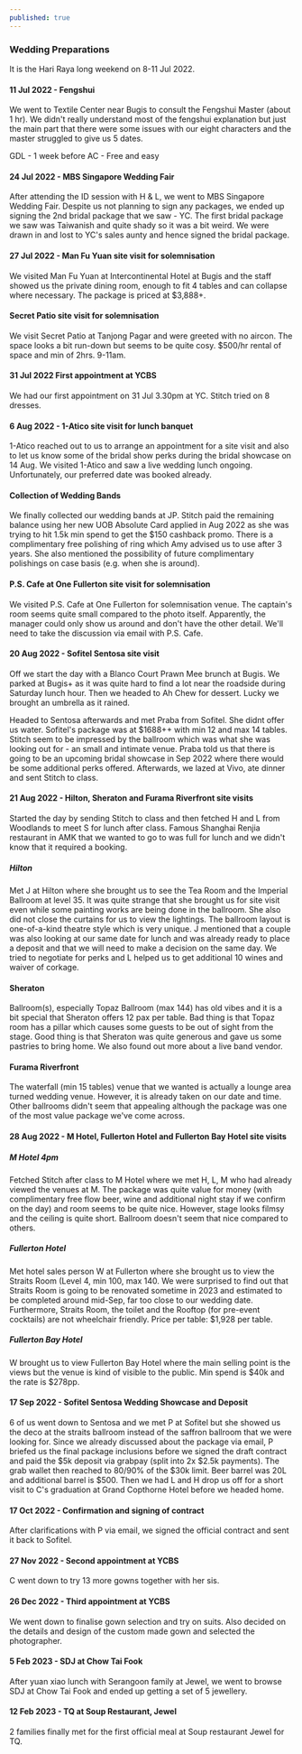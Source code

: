 ```yaml
---
published: true
---
```

### Wedding Preparations

It is the Hari Raya long weekend on 8-11 Jul 2022. 

#### 11 Jul 2022 - Fengshui
We went to Textile Center near Bugis to consult the Fengshui Master (about 1 hr). We didn't really understand most of the fengshui explanation but just the main part that there were some issues with our eight characters and the master struggled to give us 5 dates.

GDL - 1 week before
AC - Free and easy

#### 24 Jul 2022 - MBS Singapore Wedding Fair
After attending the ID session with H & L, we went to MBS Singapore Wedding Fair. Despite us not planning to sign any packages, we ended up signing the 2nd bridal package that we saw - YC. The first bridal package we saw was Taiwanish and quite shady so it was a bit weird. We were drawn in and lost to YC's sales aunty and hence signed the bridal package.

#### 27 Jul 2022 - Man Fu Yuan site visit for solemnisation
We visited Man Fu Yuan at Intercontinental Hotel at Bugis and the staff showed us the private dining room, enough to fit 4 tables and can collapse where necessary. The package is priced at $3,888+.

#### Secret Patio site visit for solemnisation
We visit Secret Patio at Tanjong Pagar and were greeted with no aircon. The space looks a bit run-down but seems to be quite cosy. $500/hr rental of space and min of 2hrs. 9-11am.

#### 31 Jul 2022 First appointment at YCBS
We had our first appointment on 31 Jul 3.30pm at YC. Stitch tried on 8 dresses.

#### 6 Aug 2022 - 1-Atico site visit for lunch banquet
1-Atico reached out to us to arrange an appointment for a site visit and also to let us know some of the bridal show perks during the bridal showcase on 14 Aug. We visited 1-Atico and saw a live wedding lunch ongoing. Unfortunately, our preferred date was booked already.

#### Collection of Wedding Bands
We finally collected our wedding bands at JP. Stitch paid the remaining balance using her new UOB Absolute Card applied in Aug 2022 as she was trying to hit 1.5k min spend to get the $150 cashback promo. There is a complimentary free polishing of ring which Amy advised us to use after 3 years. She also mentioned the possibility of future complimentary polishings on case basis (e.g. when she is around).

#### P.S. Cafe at One Fullerton site visit for solemnisation
We visited P.S. Cafe at One Fullerton for solemnisation venue. The captain's room seems quite small compared to the photo itself. Apparently, the manager could only show us around and don't have the other detail. We'll need to take the discussion via email with P.S. Cafe.

#### 20 Aug 2022 - Sofitel Sentosa site visit
Off we start the day with a Blanco Court Prawn Mee brunch at Bugis. We parked at Bugis+ as it was quite hard to find a lot near the roadside during Saturday lunch hour. Then we headed to Ah Chew for dessert. Lucky we brought an umbrella as it rained.

Headed to Sentosa afterwards and met Praba from Sofitel. She didnt offer us water. Sofitel's package was at $1688++ with min 12 and max 14 tables. Stitch seem to be impressed by the ballroom which was what she was looking out for - an small and intimate venue. Praba told us that there is going to be an upcoming bridal showcase in Sep 2022 where there would be some additional perks offered. Afterwards, we lazed at Vivo, ate dinner and sent Stitch to class.

#### 21 Aug 2022 - Hilton, Sheraton and Furama Riverfront site visits

Started the day by sending Stitch to class and then fetched H and L from Woodlands to meet S for lunch after class. Famous Shanghai Renjia restaurant in AMK that we wanted to go to was full for lunch and we didn't 
know that it required a booking.

##### Hilton
Met J at Hilton where she brought us to see the Tea Room and the Imperial Ballroom at level 35. It was quite strange that she brought us for site visit even while some painting works are being done in the ballroom. She also did not close the curtains for us to view the lightings. The ballroom layout is one-of-a-kind theatre style which is very unique. J mentioned that a couple was also looking at our same date for lunch and was already ready to place a deposit and that we will need to make a decision on the same day. We tried to negotiate for perks and L helped us to get additional 10 wines and waiver of corkage.

#### Sheraton
Ballroom(s), especially Topaz Ballroom (max 144) has old vibes and it is a bit special that Sheraton offers 12 pax per table. Bad thing is that Topaz room has a pillar which causes some guests to be out of sight from the stage. Good thing is that Sheraton was quite generous and gave us some pastries to bring home. We also found out more about a live band vendor.

#### Furama Riverfront
The waterfall (min 15 tables) venue that we wanted is actually a lounge area turned wedding venue. However, it is already taken on our date and time. Other ballrooms didn't seem that appealing although the package was one of the most value package we've come across.

#### 28 Aug 2022 - M Hotel, Fullerton Hotel and Fullerton Bay Hotel site visits

##### M Hotel 4pm
Fetched Stitch after class to M Hotel where we met H, L, M who had already viewed the venues at M. The package was quite value for money (with complimentary free flow beer, wine and additional night stay if we confirm on the day) and room seems to be quite nice. However, stage looks filmsy and the ceiling is quite short. Ballroom doesn't seem that nice compared to others.

##### Fullerton Hotel
Met hotel sales person W at Fullerton where she brought us to view the Straits Room (Level 4, min 100, max 140. We were surprised to find out that Straits Room is going to be renovated sometime in 2023 and estimated to be completed around mid-Sep, far too close to our wedding date. Furthermore, Straits Room, the toilet and the Rooftop (for pre-event cocktails) are not wheelchair friendly. Price per table: $1,928 per table.

##### Fullerton Bay Hotel
W brought us to view Fullerton Bay Hotel where the main selling point is the views but the venue is kind of visible to the public. Min spend is $40k and the rate is $278pp.

#### 17 Sep 2022 - Sofitel Sentosa Wedding Showcase and Deposit
6 of us went down to Sentosa and we met P at Sofitel but she showed us the deco at the straits ballroom instead of the saffron ballroom that we were looking for. Since we already discussed about the package via email, P briefed us the final package inclusions before we signed the draft contract and paid the $5k deposit via grabpay (split into 2x $2.5k payments). The grab wallet then reached to 80/90% of the $30k limit. Beer barrel was 20L and additional barrel is $500. Then we had L and H drop us off for a short visit to C's graduation at Grand Copthorne Hotel before we headed home.

#### 17 Oct 2022 - Confirmation and signing of contract
After clarifications with P via email, we signed the official contract and sent it back to Sofitel.

#### 27 Nov 2022 - Second appointment at YCBS
C went down to try 13 more gowns together with her sis.

#### 26 Dec 2022 - Third appointment at YCBS
We went down to finalise gown selection and try on suits. Also decided on the details and design of the custom made gown and selected the photographer.

#### 5 Feb 2023 - SDJ at Chow Tai Fook
After yuan xiao lunch with Serangoon family at Jewel, we went to browse SDJ at Chow Tai Fook and ended up getting a set of 5 jewellery.

#### 12 Feb 2023 - TQ at Soup Restaurant, Jewel
2 families finally met for the first official meal at Soup restaurant Jewel for TQ.
